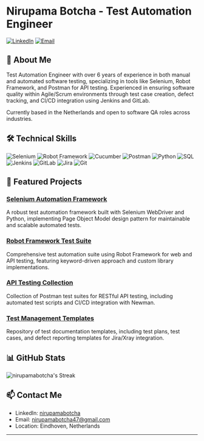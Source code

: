 # Nirupama Botcha - Test Automation Engineer

[![LinkedIn](https://img.shields.io/badge/LinkedIn-Connect-blue)](https://www.linkedin.com/in/nirupamabotcha)
[![Email](https://img.shields.io/badge/Email-Contact-red)](mailto:nirupamabotcha47@gmail.com)

## 👋 About Me

Test Automation Engineer with over 6 years of experience in both manual and automated software testing, specializing in tools like Selenium, Robot Framework, and Postman for API testing. Experienced in ensuring software quality within Agile/Scrum environments through test case creation, defect tracking, and CI/CD integration using Jenkins and GitLab.

Currently based in the Netherlands and open to software QA roles across industries.

## 🛠️ Technical Skills

![Selenium](https://img.shields.io/badge/Selenium-43B02A?style=for-the-badge&logo=selenium&logoColor=white)
![Robot Framework](https://img.shields.io/badge/Robot_Framework-00A6D6?style=for-the-badge&logo=robot-framework&logoColor=white)
![Cucumber](https://img.shields.io/badge/Cucumber-23D96C?style=for-the-badge&logo=cucumber&logoColor=white)
![Postman](https://img.shields.io/badge/Postman-FF6C37?style=for-the-badge&logo=postman&logoColor=white)
![Python](https://img.shields.io/badge/Python-3776AB?style=for-the-badge&logo=python&logoColor=white)
![SQL](https://img.shields.io/badge/SQL-4479A1?style=for-the-badge&logo=postgresql&logoColor=white)
![Jenkins](https://img.shields.io/badge/Jenkins-D24939?style=for-the-badge&logo=jenkins&logoColor=white)
![GitLab](https://img.shields.io/badge/GitLab-FCA121?style=for-the-badge&logo=gitlab&logoColor=white)
![Jira](https://img.shields.io/badge/Jira-0052CC?style=for-the-badge&logo=jira&logoColor=white)
![Git](https://img.shields.io/badge/Git-F05032?style=for-the-badge&logo=git&logoColor=white)

## 📂 Featured Projects

### [Selenium Automation Framework](https://github.com/nirupamabotcha/Selenium-Automation-Framework)
A robust test automation framework built with Selenium WebDriver and Python, implementing Page Object Model design pattern for maintainable and scalable automated tests.

### [Robot Framework Test Suite](https://github.com/nirupamabotcha/Robot-Framework-Projects)
Comprehensive test automation suite using Robot Framework for web and API testing, featuring keyword-driven approach and custom library implementations.

### [API Testing Collection](https://github.com/nirupamabotcha/API-Testing-Collection)
Collection of Postman test suites for RESTful API testing, including automated test scripts and CI/CD integration with Newman.

### [Test Management Templates](https://github.com/nirupamabotcha/Test-Management-Templates)
Repository of test documentation templates, including test plans, test cases, and defect reporting templates for Jira/Xray integration.

## 📊 GitHub Stats
![nirupamabotcha's Streak](https://github-readme-streak-stats.herokuapp.com/?user=nirupamabotcha&theme=vue-dark&hide_border=true)

## 📫 Contact Me

- LinkedIn: [nirupamabotcha](https://www.linkedin.com/in/nirupamabotcha)
- Email: nirupamabotcha47@gmail.com
- Location: Eindhoven, Netherlands

---
